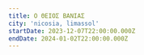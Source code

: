 ```yaml
---
title: Ο ΘΕΙΟΣ ΒΑΝΙΑΣ
city: 'nicosia, limassol'
startDate: 2023-12-07T22:00:00.000Z
endDate: 2024-01-02T22:00:00.000Z
---
```


